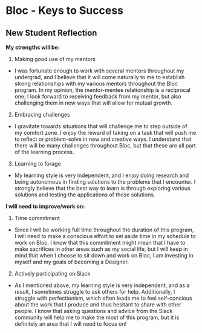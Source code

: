 # Bloc - Keys to Success

## New Student Reflection

**My strengths will be:**

1. Making good use of my mentors
  * I was fortunate enough to work with several mentors throughout my undergrad, and I believe that it will come naturally to me to establish strong relationships with my various mentors throughout the Bloc program. In my opinion, the mentor-mentee relationship is a reciprocal one; I look forward to receiving feedback from my mentor, but also challenging them in new ways that will allow for mutual growth.
2. Embracing challenges
  * I gravitate towards situations that will challenge me to step outside of my comfort zone. I enjoy the reward of taking on a task that will push me to reflect or problem-solve in new and creative ways. I understand that there will be many challenges throughout Bloc, but that these are all part of the learning process.
3. Learning to forage
  * My learning style is very independent, and I enjoy doing research and being autonomous in finding solutions to the problems that I encounter. I strongly believe that the best way to learn is through exploring various solutions and testing the applications of those solutions.

**I will need to improve/work on:**

1. Time commitment 
  * Since I will be working full time throughout the duration of this program, I will need to make a conscious effort to set aside time in my schedule to work on Bloc. I know that this commitment might mean that I have to make sacrifices in other areas such as my social life, but I will keep in mind that when I choose to sit down and work on Bloc, I am investing in myself and my goals of becoming a Designer. 
2. Actively participating on Slack
  * As I mentioned above, my learning style is very independent, and as a result, I sometimes struggle to ask others for help. Additionally, I struggle with perfectionism, which often leads me to feel self-concious about the work that I produce and thus hesitant to share with other people. I know that asking questions and advice from the Slack community will help me to make the most of this program, but it is definitely an area that I will need to focus on!
